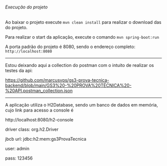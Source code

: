 ###### Execução do projeto

Ao baixar o projeto execute `mvn clean install` para realizar o download das  do projeto.

Para realizar o start da aplicação, execute o comando `mvn spring-boot:run`

A porta padrão do projeto é 8080, sendo o endereço completo: `http://localhost:8080`


----
Estou deixando aqui a collection do postman com o intuito de realizar os testes da api:

https://github.com/marcusvps/gs3-prova-tecnica-backend/blob/main/GS3%20-%20PROVA%20TÉCNICA%20-%20API.postman_collection.json


----
A aplicação utiliza o H2Database, sendo um banco de dados em memória, cujo link para acesso a console é

http://localhost:8080/h2-console

driver class: org.h2.Driver

jbcb url: jdbc:h2:mem:gs3ProvaTecnica

user: admin

pass: 123456

